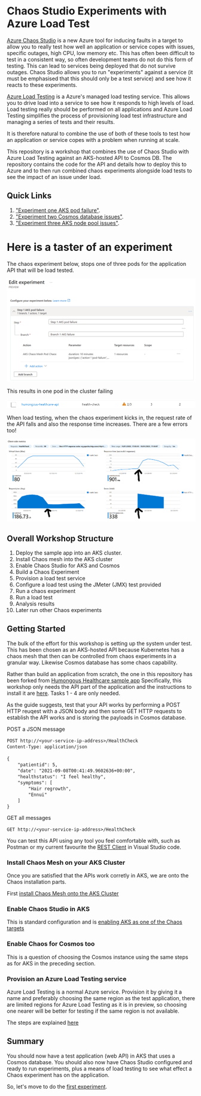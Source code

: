 # Chaos Studio Experiments with Azure Load Test

[Azure Chaos Studio]( https://learn.microsoft.com/en-us/azure/chaos-studio/chaos-studio-overview) is a new Azure tool for inducing faults in a target to allow you to really test how well an application or service copes with issues, specific outages, high CPU, low memory etc. This has often been difficult to test in a consistent way, so often development teams do not do this form of testing. This can lead to services being deployed that do not survive outages. Chaos Studio allows you to run "experiments" against a service (it must be emphasised that this should only be a test service) and see how it reacts to these experiments.

[Azure Load Testing](https://learn.microsoft.com/en-us/azure/load-testing/overview-what-is-azure-load-testing) is a Azure's managed load testing service. This allows you to drive load into a service to see how it responds to high levels of load. Load testing really should be performed on all applications and Azure Load Testing simplifies the process of provisioning load test infrastructure and managing a series of tests and their results.

It is therefore natural to combine the use of both of these tools to test how an application or service copes with a problem when running at scale.

This repository is a workshop that combines the use of Chaos Studio with Azure Load Testing against an AKS-hosted API to Cosmos DB. The repository contains the code for the API and details how to deploy this to Azure and to then run combined chaos experiments alongside load tests to see the impact of an issue under load.

## Quick Links
1. ["Experiment one AKS pod failure"](experiment-one.md).
2. ["Experiment two Cosmos database issues"](experiment-two.md).
2. ["Experiment three AKS node pool issues"](experiment-three.md).


# Here is a taster of an experiment

The chaos experiment below, stops one of three pods for the application API that will be load tested.

![alt text](Humongous.Healthcare/images/chaos-edit-experiment-1.png "Chaos Experiment")

This results in one pod in the cluster failing

![alt text](Humongous.Healthcare/images/chaos-aks-during-experiment-1.png "AKS pod failure")

When load testing, when the chaos experiment kicks in, the request rate of the API falls and also the response time increases. There are a few errors too!

![alt text](Humongous.Healthcare/images/chaos-load-test-run-experiment-1.png "Load Test Results")

## Overall Workshop Structure

1. Deploy the sample app into an AKS cluster.
2. Install Chaos mesh into the AKS cluster
3. Enable Chaos Studio for AKS and Cosmos
4. Build a Chaos Experiment
5. Provision a load test service
6. Configure a load test using the JMeter (JMX) test provided
7. Run a chaos experiment
8. Run a load test
9. Analysis results
10. Later run other Chaos experiments

## Getting Started

The bulk of the effort for this workshop is setting up the system under test. This has been chosen as an AKS-hosted API because Kubernetes has a chaos mesh that then can be controlled from chaos experiments in a granular way. Likewise Cosmos database has some chaos capability.

Rather than build an application from scratch, the one in this repository has been forked from [Humongous Healthcare sample app](https://github.com/microsoft/winwithappplatpoc/blob/main/Hands-On%20Lab.md#overview) Specifically, this workshop only needs the API part of the application and the instructions to install it are [here](https://github.com/microsoft/winwithappplatpoc/blob/main/Hands-On%20Lab.md#exercise-2--review-and-publish-the-humongous-healthcare-web-api-service). Tasks 1 - 4 are only needed.

As the guide suggests, test that your API works by performing a POST HTTP reuqest with a JSON body and then some GET HTTP requests to establish the API works and is storing the payloads in Cosmos database.

POST a JSON message
```
POST http://<your-service-ip-address>/HealthCheck
Content-Type: application/json

{
    "patientid": 5,
    "date": "2021-09-08T00:41:49.9602636+00:00",
    "healthstatus": "I feel healthy",
    "symptoms": [
        "Hair regrowth",
        "Ennui"
    ]
}
```

GET all messages
```
GET http://<your-service-ip-address>/HealthCheck
```
You can test this API using any tool you feel comfortable with, such as Postman or my current favourite the [REST Client](https://marketplace.visualstudio.com/items?itemName=humao.rest-client) in Visual Studio code. 

### Install Chaos Mesh on your AKS Cluster

Once you are satisfied that the APIs work corretly in AKS, we are onto the Chaos installation parts. 

First [install Chaos Mesh onto the AKS Cluster ](https://learn.microsoft.com/en-us/azure/chaos-studio/chaos-studio-tutorial-aks-portal#set-up-chaos-mesh-on-your-aks-cluster)

### Enable Chaos Studio in AKS

This is standard configuration and is [enabling AKS as one of the Chaos targets](https://learn.microsoft.com/en-us/azure/chaos-studio/chaos-studio-tutorial-aks-portal#enable-chaos-studio-on-your-aks-cluster)

### Enable Chaos for Cosmos too

This is a question of choosing the Cosmos instance using the same steps as for AKS in the preceding section.

### Provision an Azure Load Testing service

Azure Load Testing is a normal Azure service. Provision it by giving it a name and preferably choosing the same region as the test application, there are limited regions for Azure Load Testing as it is in preview, so choosing one nearer will be better for testing if the same region is not available.

The steps are explained [here](https://learn.microsoft.com/en-us/azure/load-testing/quickstart-create-and-run-load-test#create-an-azure-load-testing-resource)

## Summary

You should now have a test application (web API) in AKS that uses a Cosmos database. You should also now have Chaos Studio configured and ready to run experiments, plus a means of load testing to see what effect a Chaos experiment has on the application.

So, let's move to do the [first experiment](experiment-one.md).
